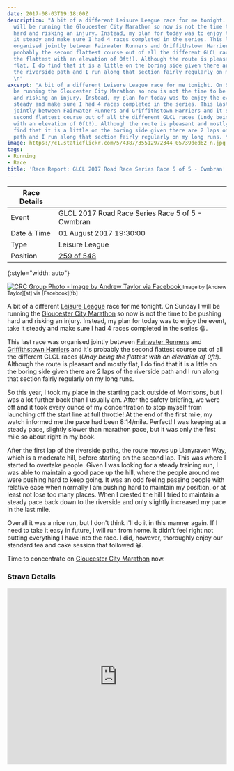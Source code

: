 ```yaml
---
date: 2017-08-03T19:18:00Z
description: "A bit of a different Leisure League race for me tonight. On Sunday I
  will be running the Gloucester City Marathon so now is not the time to be pushing
  hard and risking an injury. Instead, my plan for today was to enjoy the event, take
  it steady and make sure I had 4 races completed in the series. This last race was
  organised jointly between Fairwater Runners and Griffithstown Harriers and it's
  probably the second flattest course out of all the different GLCL races (Undy being
  the flattest with an elevation of 0ft!). Although the route is pleasant and mostly
  flat, I do find that it is a little on the boring side given there are 2 laps of
  the riverside path and I run along that section fairly regularly on my long runs.
  \n"
excerpt: "A bit of a different Leisure League race for me tonight. On Sunday I will
  be running the Gloucester City Marathon so now is not the time to be pushing hard
  and risking an injury. Instead, my plan for today was to enjoy the event, take it
  steady and make sure I had 4 races completed in the series. This last race was organised
  jointly between Fairwater Runners and Griffithstown Harriers and it's probably the
  second flattest course out of all the different GLCL races (Undy being the flattest
  with an elevation of 0ft!). Although the route is pleasant and mostly flat, I do
  find that it is a little on the boring side given there are 2 laps of the riverside
  path and I run along that section fairly regularly on my long runs. \n"
image: https://c1.staticflickr.com/5/4387/35512972344_05739ded62_n.jpg
tags:
- Running
- Race
title: 'Race Report: GLCL 2017 Road Race Series Race 5 of 5 - Cwmbran'
---
```


| Race Details |                                                  |
|--------------|--------------------------------------------------|
| Event        | GLCL 2017 Road Race Series Race 5 of 5 - Cwmbran |
| Date & Time  | 01 August 2017 19:30:00                          |
| Type         | Leisure League                                   |
| Position     | [259 of 548][results]                            |
{:style="width: auto"}

<div class='flickr image alignright'>
<span>
  <a title='CRC Group Photo - Image by Andrew Taylor via Facebook' href='https://c1.staticflickr.com/5/4387/35512972344_3721f5954f_o.jpg' class='image'>
    <img src='https://c1.staticflickr.com/5/4387/35512972344_05739ded62_n.jpg' alt='CRC Group Photo - Image by Andrew Taylor via Facebook' />
  </a>
  <a title='View on Flickr' href='https://www.flickr.com/photos/richard-perry/35512972344/' class='flickrlink'> </a>
</span>
<small class='aligncentre' markdown='1'>Image by [Andrew Taylor][at] via [Facebook][fb]</small>
</div>

A bit of a different [Leisure League][glcl] race for me tonight. On Sunday I will be running the [Gloucester City Marathon][gcm] so now is not the time to be pushing hard and risking an injury. Instead, my plan for today was to enjoy the event, take it steady and make sure I had 4 races completed in the series :grinning:. 

This last race was organised jointly between [Fairwater Runners][fr] and [Griffithstown Harriers][gh] and it's probably the second flattest course out of all the different GLCL races (_Undy being the flattest with an elevation of 0ft!_). Although the route is pleasant and mostly flat, I do find that it is a little on the boring side given there are 2 laps of the riverside path and I run along that section fairly regularly on my long runs. 

So this year, I took my place in the starting pack outside of Morrisons, but I was a lot further back than I usually am. After the safety briefing, we were off and it took every ounce of my concentration to stop myself from launching off the start line at full throttle! At the end of the first mile, my watch informed me the pace had been 8:14/mile. Perfect! I was keeping at a steady pace, slightly slower than marathon pace, but it was only the first mile so about right in my book. 

After the first lap of the riverside paths, the route moves up Llanyravon Way, which is a moderate hill, before starting on the second lap. This was where I started to overtake people. Given I was looking for a steady training run, I was able to maintain a good pace up the hill, where the people around me were pushing hard to keep going. It was an odd feeling passing people with relative ease when normally I am pushing hard to maintain my position, or at least not lose too many places. When I crested the hill I tried to maintain a steady pace back down to the riverside and only slightly increased my pace in the last mile.

Overall it was a nice run, but I don't think I'll do it in this manner again. If I need to take it easy in future, I will run from home. It didn't feel right not putting everything I have into the race. I did, however, thoroughly enjoy our standard tea and cake session that followed :grinning:. 

Time to concentrate on [Gloucester City Marathon][gcm] now.

### Strava Details

<iframe height='405' width='100%' frameborder='0' allowtransparency='true' scrolling='no' 
  src='https://www.strava.com/activities/1112808175/embed/64e9197e590ba67a198ed801914445a386a7b2f0'> </iframe>


[results]: https://sites.google.com/site/glclrunning/home/results/2016-17-series-results
[CRC]: http://www.caerleonrunningclub.co.uk/
[glcl]: http://glclrunning.com/
[at]: https://www.facebook.com/andrew.j.taylor.902
[fb]: https://www.facebook.com/groups/311694278873397
[gcm]: https://www.gloucestercitymarathon.com/ "Gloucester City Marathon 26.2, South England"
[fr]: https://www.fairwater-runners-cwmbran.org.uk/ "Fairwater Runners Cwmbran"
[gh]: http://www.griffithstownharriers.co.uk/ "Griffithstown Harriers | Running Club - Cwmbran South Wales"